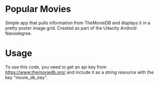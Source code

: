 # Popular Movies
Simple app that pulls information from TheMovieDB and displays it in a pretty poster image grid. Created as part of the Udacity Android Nanodegree.

# Usage
To use this code, you need to get an api key from https://www.themoviedb.org/ and include it as a string resource with the key "movie_db_key".
